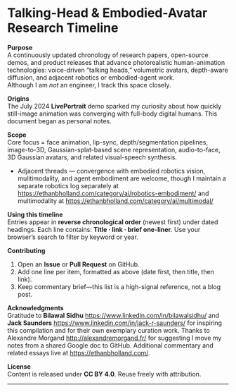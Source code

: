 # Talking-Head & Embodied-Avatar Research Timeline

**Purpose**  
A continuously updated chronology of research papers, open-source demos, and product releases that advance photorealistic human-animation technologies: voice-driven “talking heads,” volumetric avatars, depth-aware diffusion, and adjacent robotics or embodied-agent work.  
Although I am *not* an engineer, I track this space closely.

**Origins**  
The July 2024 **LivePortrait** demo sparked my curiosity about how quickly still-image animation was converging with full-body digital humans. This document began as personal notes.

**Scope**  
Core focus = face animation, lip-sync, depth/segmentation pipelines, image-to-3D, Gaussian-splat-based scene representation, audio-to-face, 3D Gaussian avatars, and related visual-speech synthesis.  
* Adjacent threads — convergence with embodied robotics vision, mulitimodality, and agent embodiment are welcome, though I maintain a separate robotics log separately at <https://ethanbholland.com/category/ai/robotics-embodiment/> and multimodality at <https://ethanbholland.com/category/ai/multimodal/>

**Using this timeline**  
Entries appear in **reverse chronological order** (newest first) under dated headings. Each line contains: **Title · link · brief one-liner**. Use your browser’s search to filter by keyword or year.

**Contributing**  
1. Open an **Issue** or **Pull Request** on GitHub.  
2. Add one line per item, formatted as above (date first, then title, then link).  
3. Keep commentary brief—this list is a high-signal reference, not a blog post.

**Acknowledgments**  
Gratitude to **Bilawal Sidhu** <https://www.linkedin.com/in/bilawalsidhu/> and **Jack Saunders** <https://www.linkedin.com/in/jack-r-saunders/> for inspiring this compilation and for their own exemplary curation work. Thanks to Alexandre Morgand <http://alexandremorgand.fr/> for suggesting I move my notes from a shared Google doc to GitHub. Additional commentary and related essays live at <https://ethanbholland.com/>.

**License**  
Content is released under **CC BY 4.0**. Reuse freely with attribution.

---
